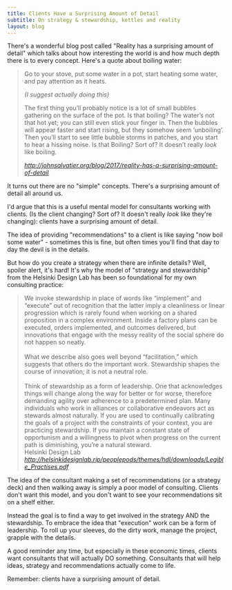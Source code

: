 ```yaml
---
title: Clients Have a Surprising Amount of Detail
subtitle: On strategy & stewardship, kettles and reality
layout: blog
---
```


There's a wonderful blog post called "Reality has a surprising amount of detail" which talks about how interesting the world is and how much depth there is to every concept. Here's a quote about boiling water:

<blockquote class="quoteback" darkmode="" data-title="Reality%20has%20a%20surprising%20amount%20of%20detail" data-author="" cite="http://johnsalvatier.org/blog/2017/reality-has-a-surprising-amount-of-detail">
<p>Go to your stove, put some water in a pot, start heating some water, and pay attention as it heats.</p>

<p><em>(I suggest actually doing this)</em></p>

<p>The first thing you’ll probably notice is a lot of small bubbles gathering on the surface of the pot. Is that boiling? The water’s not that hot yet; you can still even stick your finger in. Then the bubbles will appear faster and start rising, but they somehow seem ‘unboiling’. Then you’ll start to see little bubble storms in patches, and you start to hear a hissing noise. Is that Boiling? Sort of? It doesn’t really <em>look</em> like boiling.</p>
<footer> <cite><a href="http://johnsalvatier.org/blog/2017/reality-has-a-surprising-amount-of-detail">http://johnsalvatier.org/blog/2017/reality-has-a-surprising-amount-of-detail</a></cite></footer>
</blockquote>
<script note="" src="https://cdn.jsdelivr.net/gh/Blogger-Peer-Review/quotebacks@1/quoteback.js"></script>

It turns out there are no "simple" concepts. There's a surprising amount of detail all around us.

I'd argue that this is a useful mental model for consultants working with clients. (Is the client changing? Sort of? It doesn't really *look* like they're changing): clients have a surprising amount of detail.

The idea of providing "recommendations" to a client is like saying "now boil some water" - sometimes this is fine, but often times you'll find that day to day the devil is in the details.

But how do you create a strategy when there are infinite details? Well, spoiler alert, it's hard! It's why the model of "strategy and stewardship" from the Helsinki Design Lab has been so foundational for my own consulting practice:

<blockquote class="quoteback" darkmode="" data-title="Legible Practices" data-author="Helsinki Design Lab" cite="http://helsinkidesignlab.rip/peoplepods/themes/hdl/downloads/Legible_Practises.pdf">
We invoke stewardship in place of words like “implement” and “execute” out of recognition that the latter imply a cleanliness or linear progression which is rarely found when working on a shared proposition in a complex environment. Inside a factory plans can be executed, orders implemented, and outcomes delivered, but innovations that engage with the messy reality of the social sphere do not happen so neatly.<div><br></div><div>What we describe also goes well beyond “facilitation,” which suggests that others do the important work. Stewardship
shapes the course of innovation; it is not a neutral role.</div><div><br></div><div>Think of stewardship as a form of leadership. One that
acknowledges things will change along the way for better or for worse, therefore demanding agility over adherence to a predetermined plan. Many individuals who work in alliances or collaborative endeavors act as stewards almost naturally. If you are used to continually calibrating the goals of a project with the constraints of your context, you are practicing stewardship. If you maintain a constant state of opportunism and a willingness to pivot when progress on the current path is diminishing, you’re a natural steward.</div>
<footer>Helsinki Design Lab<cite> <a href="http://helsinkidesignlab.rip/peoplepods/themes/hdl/downloads/Legible_Practises.pdf">http://helsinkidesignlab.rip/peoplepods/themes/hdl/downloads/Legible_Practises.pdf</a></cite></footer>
</blockquote><script note="" src="https://cdn.jsdelivr.net/gh/Blogger-Peer-Review/quotebacks@1/quoteback.js"></script>

The idea of the consultant making a set of recommendations (or a strategy deck) and then walking away is simply a poor model of consulting. Clients don't want this model, and you don't want to see your recommendations sit on a shelf either.

Instead the goal is to find a way to get involved in the strategy AND the stewardship. To embrace the idea that "execution" work can be a form of leadership. To roll up your sleeves, do the dirty work, manage the project, grapple with the details.

A good reminder any time, but especially in these economic times, clients want consultants that will actually DO something. Consultants that will help ideas, strategy and recommendations actually come to life.

Remember: clients have a surprising amount of detail.